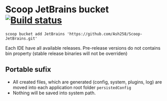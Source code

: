 # Scoop JetBrains bucket [![Build status](https://ci.appveyor.com/api/projects/status/dypffduw38i80p5d?svg=true)](https://ci.appveyor.com/project/Ash258/scoop-jetbrains)

`scoop bucket add JetBrains 'https://github.com/Ash258/Scoop-JetBrains.git'`

Each IDE have all available releases. Pre-release versions do not contains bin property (stable release binaries will not be overriden)

## Portable sufix

- All created files, which are generated (config, system, plugins, log) are moved into each application root folder `persistedConfig`
- Nothing will be saved into system path.
